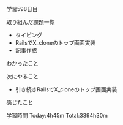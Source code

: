 学習598日目

取り組んだ課題一覧

- タイピング
- RailsでX_cloneのトップ画面実装
- 記事作成

わかったこと

次にやること

- 引き続きRailsでX_cloneのトップ画面実装


感じたこと

学習時間 Today:4h45m Total:3394h30m